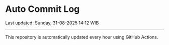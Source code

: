 # Auto Commit Log

Last updated: Sunday, 31-08-2025 14:12 WIB

---

This repository is automatically updated every hour using GitHub Actions.
